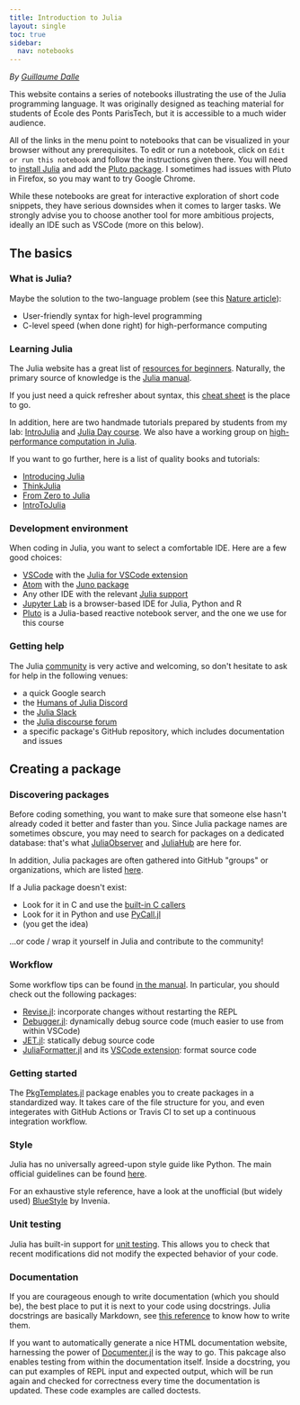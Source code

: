 ```yaml
---
title: Introduction to Julia
layout: single
toc: true
sidebar:
  nav: notebooks
---
```

*By [Guillaume Dalle](https://gdalle.github.io)*

This website contains a series of notebooks illustrating the use of the Julia programming language. It was originally designed as teaching material for students of École des Ponts ParisTech, but it is accessible to a much wider audience.

All of the links in the menu point to notebooks that can be visualized in your browser without any prerequisites. To edit or run a notebook, click on `Edit or run this notebook` and follow the instructions given there. You will need to [install Julia](https://julialang.org/downloads/) and add the [Pluto package](https://github.com/fonsp/Pluto.jl). I sometimes had issues with Pluto in Firefox, so you may want to try Google Chrome.

While these notebooks are great for interactive exploration of short code snippets, they have serious downsides when it comes to larger tasks. We strongly advise you to choose another tool for more ambitious projects, ideally an IDE such as VSCode (more on this below).

## The basics

### What is Julia?

Maybe the solution to the two-language problem (see this [Nature article](https://www.nature.com/articles/d41586-019-02310-3)):

- User-friendly syntax for high-level programming
- C-level speed (when done right) for high-performance computing

### Learning Julia

The Julia website has a great list of [resources for beginners](https://julialang.org/learning/). Naturally, the primary source of knowledge is the [Julia manual](https://docs.julialang.org/en/v1/).

If you just need a quick refresher about syntax, this [cheat sheet](https://juliadocs.github.io/Julia-Cheat-Sheet/) is the place to go.

In addition, here are two handmade tutorials prepared by students from my lab: [IntroJulia](https://github.com/gdalle/IntroJulia) and [Julia Day course](https://github.com/mfherbst/course_julia_day). We also have a working group on [high-performance computation in Julia](https://github.com/adrien-le-franc/JuliaHPC-Cermics).

If you want to go further, here is a list of quality books and tutorials:

- [Introducing Julia](https://en.wikibooks.org/wiki/Introducing_Julia)
- [ThinkJulia](https://benlauwens.github.io/ThinkJulia.jl/latest/book.html)
- [From Zero to Julia](https://techytok.com/from-zero-to-julia/)
- [IntroToJulia](https://ucidatascienceinitiative.github.io/IntroToJulia/)

### Development environment

When coding in Julia, you want to select a comfortable IDE. Here are a few good choices:

- [VSCode](https://code.visualstudio.com/) with the [Julia for VSCode extension](https://www.julia-vscode.org/)
- [Atom](https://atom.io/) with the [Juno package](https://junolab.org/)
- Any other IDE with the relevant [Julia support](https://github.com/JuliaEditorSupport)
- [Jupyter Lab](http://jupyterlab.io) is a browser-based IDE for Julia, Python and R
- [Pluto](https://github.com/fonsp/Pluto.jl) is a Julia-based reactive notebook server, and the one we use for this course

### Getting help

The Julia [community](https://julialang.org/community/) is very active and welcoming, so don't hesitate to ask for help in the following venues:

- a quick Google search
- the [Humans of Julia Discord](https://discord.gg/mm2kYjB)
- the [Julia Slack](https://julialang.org/slack/)
- the [Julia discourse forum](https://discourse.julialang.org/)
- a specific package's GitHub repository, which includes documentation and issues

## Creating a package

### Discovering packages

Before coding something, you want to make sure that someone else hasn't already coded it better and faster than you. Since Julia package names are sometimes obscure, you may need to search for packages on a dedicated database: that's what [JuliaObserver](https://juliaobserver.com/) and [JuliaHub](https://juliahub.com/ui/Home) are here for.

In addition, Julia packages are often gathered into GitHub "groups" or organizations, which are listed [here](https://julialang.org/community/organizations/).

If a Julia package doesn't exist:

- Look for it in C and use the [built-in C callers](https://docs.julialang.org/en/v1/manual/calling-c-and-fortran-code/)
- Look for it in Python and use [PyCall.jl](https://github.com/JuliaPy/PyCall.jl)
- (you get the idea)

...or code / wrap it yourself in Julia and contribute to the community!

### Workflow

Some workflow tips can be found [in the manual](https://docs.julialang.org/en/v1/manual/workflow-tips/). In particular, you should check out the following packages:

- [Revise.jl](https://github.com/timholy/Revise.jl): incorporate changes without restarting the REPL
- [Debugger.jl](https://github.com/JuliaDebug/Debugger.jl): dynamically debug source code (much easier to use from within VSCode)
- [JET.jl](https://github.com/aviatesk/JET.jl): statically debug source code
- [JuliaFormatter.jl](https://github.com/domluna/JuliaFormatter.jl) and its [VSCode extension](https://marketplace.visualstudio.com/items?itemName=singularitti.vscode-julia-formatter): format source code

### Getting started

The [PkgTemplates.jl](https://github.com/invenia/PkgTemplates.jl) package enables you to create packages in a standardized way. It takes care of the file structure for you, and even integerates with GitHub Actions or Travis CI to set up a continuous integration workflow.

### Style

Julia has no universally agreed-upon style guide like Python. The main official guidelines can be found [here](https://docs.julialang.org/en/v1/manual/style-guide/).

For an exhaustive style reference, have a look at the unofficial (but widely used) [BlueStyle](https://github.com/invenia/BlueStyle) by Invenia.

### Unit testing

Julia has built-in support for [unit testing](https://docs.julialang.org/en/v1/stdlib/Test/). This allows you to check that recent modifications did not modify the expected behavior of your code.

### Documentation

If you are courageous enough to write documentation (which you should be), the best place to put it is next to your code using docstrings. Julia docstrings are basically Markdown, see [this reference](https://docs.julialang.org/en/v1/manual/documentation/) to know how to write them.

If you want to automatically generate a nice HTML documentation website, harnessing the power of
[Documenter.jl](https://github.com/JuliaDocs/Documenter.jl) is the way to go. This pakcage also enables testing from within the documentation itself. Inside a docstring, you can put examples of REPL input and expected output, which will be run again and checked for correctness every time the documentation is updated. These code examples are called doctests.
